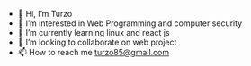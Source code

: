 - 👋 Hi, I’m Turzo
- 👀 I’m interested in Web Programming and computer security
- 🌱 I’m currently learning linux and react js
- 💞️ I’m looking to collaborate on web project 
- 📫 How to reach me turzo85@gmail.com

<!---
turzomask/turzomask is a ✨ special ✨ repository because its `README.md` (this file) appears on your GitHub profile.
You can click the Preview link to take a look at your changes.
--->
